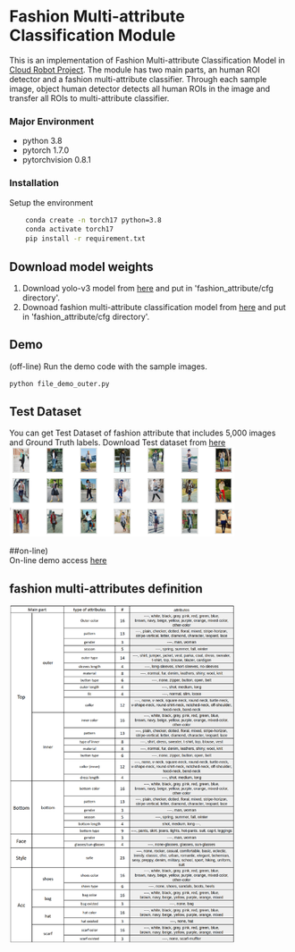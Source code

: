 # Fashion Multi-attribute Classification Module

This is an implementation of Fashion Multi-attribute Classification Model in [Cloud Robot Project](https://github.com/aai4r/aai4r-master).
The module has two main parts, an human ROI detector and a fashion multi-attribute classifier.
Through each sample image, object human detector detects all human ROIs in the image and transfer all ROIs to multi-attribute classifier.

### Major Environment
* python 3.8
* pytorch 1.7.0
* pytorchvision 0.8.1

### Installation
Setup the environment
```bash
    conda create -n torch17 python=3.8 
    conda activate torch17
    pip install -r requirement.txt
```
## Download model weights

1.   Download yolo-v3 model from [here](https://drive.google.com/file/d/1kD12GEZw6nRYaqO9-1m8dairpX89z5VE/view?usp=sharing) and put in 'fashion_attribute/cfg directory'.  
2.   Downoad fashion multi-attribute classification model from [here](https://drive.google.com/file/d/1hu3F7Ly1rEbk8L8OZCeVgZba-IYrPKXB/view?usp=sharing) and put in 'fashion_attribute/cfg directory'.
 
   
## Demo
(off-line)
Run the demo code with the sample images.
   ```bash
   python file_demo_outer.py
```
## Test Dataset
You can get Test Dataset of fashion attribute that includes 5,000 images and Ground Truth labels.
Download Test dataset from [here](https://drive.google.com/file/d/1JGNKF9vusQcZ6Did7SyNc3nQexPoLJ70/view?usp=sharing) 
<img src="fashion_figs.png" width="80%" height="80%" title="px(픽셀) 크기 설정" alt="Demo_image"></img>

##on-line)   
On-line demo access [here](https://fashion-classifier-demo.herokuapp.com) 

## fashion multi-attributes definition
<img src="fashion_attributes.png" width="80%" height="80%" title="px(픽셀) 크기 설정" alt="Demo_image"></img>
